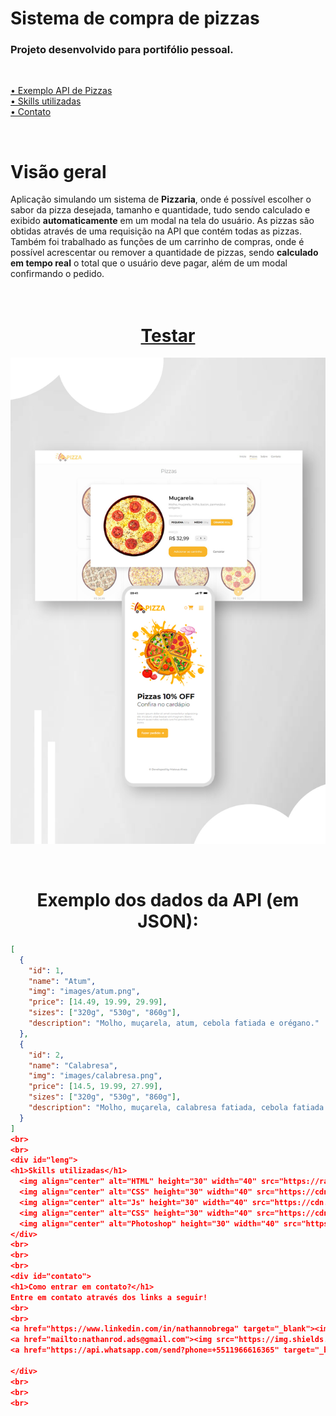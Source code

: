 <div>
  <h1>Sistema de compra de pizzas</h1>
</div>

<h3>
  Projeto desenvolvido para portifólio pessoal.
</h3>
<br>

<p>
 <a href="#api">• Exemplo API de Pizzas</a> 
 <br>
 <a href="#leng">• Skills utilizadas</a>
 <br>
 <a href="#contato">• Contato</a>
</p>
<br>

<div id="visao">
<h1>Visão geral</h1>
Aplicação simulando um sistema de <strong>Pizzaria</strong>, onde é possível escolher o sabor da pizza desejada, tamanho e quantidade, tudo sendo calculado e exibido <strong>automaticamente</strong> em um modal na tela do usuário. As pizzas são obtidas através de uma requisição na API que contém todas as pizzas. Também foi trabalhado as funções de um carrinho de compras, onde é possível acrescentar ou remover a quantidade de pizzas, sendo <strong>calculado em tempo real</strong> o total que o usuário deve pagar, além de um modal confirmando o pedido.
</div>
<br>
<br>

<h1 align="center">
<a href="https://matealves.github.io/pizzaria/index.html" target="_blank">Testar</a> 
</h1>

<p align="center">
  <img src="images/img_readme.jpg" alt="mockup"/>
</p>
<br>

<h1 align="center" id="api">Exemplo dos dados da API (em JSON):</h1>

```json
[
  {
    "id": 1,
    "name": "Atum",
    "img": "images/atum.png",
    "price": [14.49, 19.99, 29.99],
    "sizes": ["320g", "530g", "860g"],
    "description": "Molho, muçarela, atum, cebola fatiada e orégano."
  },
  {
    "id": 2,
    "name": "Calabresa",
    "img": "images/calabresa.png",
    "price": [14.5, 19.99, 27.99],
    "sizes": ["320g", "530g", "860g"],
    "description": "Molho, muçarela, calabresa fatiada, cebola fatiada e orégano."
  }
]
<br>
<br>
<div id="leng">
<h1>Skills utilizadas</h1>
  <img align="center" alt="HTML" height="30" width="40" src="https://raw.githubusercontent.com/devicons/devicon/master/icons/html5/html5-original.svg">
  <img align="center" alt="CSS" height="30" width="40" src="https://cdn.jsdelivr.net/gh/devicons/devicon/icons/css3/css3-original.svg">
  <img align="center" alt="Js" height="30" width="40" src="https://cdn.jsdelivr.net/gh/devicons/devicon/icons/javascript/javascript-original.svg">
  <img align="center" alt="CSS" height="30" width="40" src="https://cdn.jsdelivr.net/gh/devicons/devicon/icons/sass/sass-original.svg">
  <img align="center" alt="Photoshop" height="30" width="40" src="https://cdn.jsdelivr.net/gh/devicons/devicon/icons/photoshop/photoshop-plain.svg">
</div>
<br>
<br>
<br>
<div id="contato">
<h1>Como entrar em contato?</h1>
Entre em contato através dos links a seguir!
<br>
<br>
<a href="https://www.linkedin.com/in/nathannobrega" target="_blank"><img src="https://img.shields.io/badge/-LinkedIn-%230077B5?style=for-the-badge&logo=linkedin&logoColor=white" target="_blank"></a>
<a href="mailto:nathanrod.ads@gmail.com"><img src="https://img.shields.io/badge/Microsoft_Outlook-0078D4?style=for-the-badge&logo=microsoft-outlook&logoColor=white" target="_blank"></a>
<a href="https://api.whatsapp.com/send?phone=+5511966616365" target="_blank"><img src="https://img.shields.io/badge/WhatsApp-25D366?style=for-the-badge&logo=whatsapp&logoColor=white" target="_blank"></a>

</div>
<br>
<br>
<br>